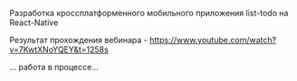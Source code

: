 Разработка кроссплатформенного мобильного приложения list-todo на React-Native

Результат прохождения вебинара - https://www.youtube.com/watch?v=7KwtXNoYQEY&t=1258s

... работа в процессе...
